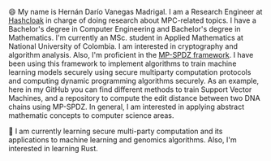 😄 My name is Hernán Darío Vanegas Madrigal. I am a Research Engineer at [Hashcloak](https://github.com/hashcloak) in charge of doing research about MPC-related topics. I have a Bachelor's degree in Computer Engineering and Bachelor's degree in Mathematics. I'm currently an MSc. student in Applied Mathematics at National University of Colombia. I am interested in cryptography and algorithm analysis. Also, I'm proficient in the [MP-SPDZ framework](https://github.com/data61/MP-SPDZ). I have been using this framework to implement algorithms to train machine learning models securely using secure multiparty computation protocols and computing dynamic programming algorithms securely. As an example, here in my GitHub you can find different methods to train Support Vector Machines, and a repository to compute the edit distance between two DNA chains using MP-SPDZ. In general, I am interested in applying abstract mathematic concepts to computer science areas.

🌱 I am currently learning secure multi-party computation and its applications to machine learning and genomics algorithms. Also, I'm interested in learning Rust.


